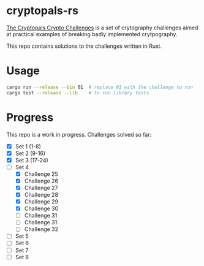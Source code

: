 # cryptopals-rs
[The Cryptopals Crypto Challenges](https://cryptopals.com/) is a set of crytography challenges aimed at practical examples of breaking badly implemented crytpography.

This repo contains solutions to the challenges written in Rust.

# Usage
```bash
cargo run --release --bin 01  # replace 01 with the challenge to run
cargo test --release --lib    # to run library tests
```

# Progress
This repo is a work in progress. Challenges solved so far:
- [x] Set 1 (1-8)
- [x] Set 2 (9-16)
- [x] Set 3 (17-24)
- [ ] Set 4
  - [x] Challenge 25
  - [x] Challenge 26
  - [x] Challenge 27
  - [x] Challenge 28
  - [x] Challenge 29
  - [x] Challenge 30
  - [ ] Challenge 31
  - [ ] Challenge 31
  - [ ] Challenge 32
- [ ] Set 5
- [ ] Set 6
- [ ] Set 7
- [ ] Set 8
